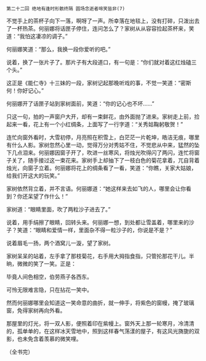     第二十二回 绝地有逢时形骸终隔 圆场念逝者啼笑皆非(7) 

   不觉手上的茶杯子向下一落，啊呀了一声。所幸落在地毯上，没有打碎，只泼出去了一杯热茶。何丽娜将话匣子停住，连问怎么了？家树从从容容捡起茶杯来，笑道：“我怕这凄凉的调子。”

   何丽娜笑道：“那么，我换一段你爱听的吧。”

   说着，换了一张片子了。那片子有大段道口，有一句是：“你们就对着这红烛磕三个头。”

   这正是《能仁寺》十三妹的一段，家树记起那晚听戏的事，不觉一笑道：“密斯何！你好记心。”

   何丽娜开了话匣子站到家树面前，笑道：“你的记心也不坏……”

   只这一句，拍的一声窗户大开，却有一束鲜花，由外面抛了进来。家树走上前，捡起来一看，花上有一个小红绸条，上面写了一行字道：“关秀姑鞠躬敬贺！”

   连忙向窗外看时，大雪初停，月亮照在积雪上，白茫茫一片乾坤，皓洁无痕，哪里有什么人影。家树忽然心里一动，觉得万分对秀姑不住，不觉悲从中来，猛然的坠下几点泪来。何丽娜因窗子开了，吹进一丝寒风，将烛光吹得闪了两闪，连忙将窗子关了，随手接过这一束花来。家树手上却抽下了一枝白色的菊花拿着，兀自背着烛光，向窗子立着。何丽娜将花上的绸条看了一看，笑道：“你瞧，关家大姑娘，给我们开这大的玩笑。”

   家树依然背立着，并不言语。何丽娜道：“她这样来去如飞的人，哪里会让你看到？你还呆望了作什么！”

   家树道：“眼睛里面，吹了两粒沙子进去了。”

   说着，用手绢擦了眼睛，回转头来。何丽娜一想，到处都让雪盖着，哪里来的沙子？笑道：“眼睛和爱情一样，里面杂不得一粒沙子的，你说是不是？”

   说着眉毛一扬，两个酒窝儿一漩，望了家树。

   家树呆呆的站着，左手拿了那枝菊花，右手用大拇指食指，只管抡那花干儿。半晌，微微的笑了一笑。正是：

   毕竟人间色相空，伯劳燕子各西东。

   可怜无限难言隐，只在拈花一笑中。

   然而何丽娜哪里会知道这一笑命意的曲折，就一伸手，将紫色的窗幔，掩了玻璃窗，免得家树再向外看。

   那屋里的灯光，将一双人影，便照着印在紫幔上。窗外天上那一轮寒月，冷清清的，孤单单的，在这样冰天雪地中，照到这样春气荡漾的屋子，有这风光旖旎的双影，也未免含着羡慕的微笑哩。

   （全书完）

